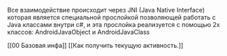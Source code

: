 Все взаимодействие происходит через JNI (Java Native Interface) которая является специальной прослойкой позволяющей работать с Java классами внутри c#, и эта прослойка реализуется с помощью 2х классов:
AndroidJavaObject и AndroidJavaClass

[[00 Базовая инфа]]
[[Как получить текущую активность.]]